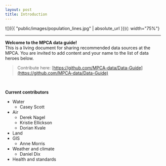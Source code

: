 ```yaml
---
layout: post
title: Introduction
---
```


![]({{ "public/images/population_lines.jpg"  | absolute_url }}){: width="75%"}






---

__Welcome to the MPCA data guide!__   
This is a living document for sharing recommended data sources at the MPCA. You are invited to add content and your name to the list of data heroes below.


> Contribute here: [https://github.com/MPCA-data/Data-Guide](https://github.com/MPCA-data/Data-Guide)

<br>

__Current contributors__

- Water 
	- Casey Scott
- Air
    - Derek Nagel
    - Kristie Ellickson
    - Dorian Kvale
- Land
- GIS
    - Anne Morris
- Weather and climate
    - Daniel Dix
- Health and standards
